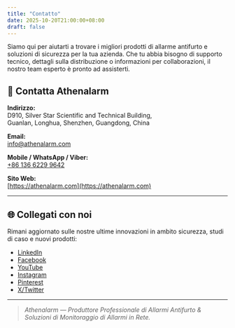 ```yaml
---
title: "Contatto"
date: 2025-10-20T21:00:00+08:00
draft: false
---
```


Siamo qui per aiutarti a trovare i migliori prodotti di allarme antifurto e soluzioni di sicurezza per la tua azienda. Che tu abbia bisogno di supporto tecnico, dettagli sulla distribuzione o informazioni per collaborazioni, il nostro team esperto è pronto ad assisterti.

## 📍 Contatta Athenalarm

**Indirizzo:**  
D910, Silver Star Scientific and Technical Building,  
Guanlan, Longhua, Shenzhen, Guangdong, China  

**Email:**  
[info@athenalarm.com](mailto:info@athenalarm.com)

**Mobile / WhatsApp / Viber:**  
[+86 136 6229 9642](https://api.whatsapp.com/send?phone=8613662299642)

**Sito Web:**  
[https://athenalarm.com](https://athenalarm.com)

---

## 🌐 Collegati con noi

Rimani aggiornato sulle nostre ultime innovazioni in ambito sicurezza, studi di caso e nuovi prodotti:

- [LinkedIn](https://www.linkedin.com/company/athenalarm)
- [Facebook](https://www.facebook.com/athenalarm)
- [YouTube](https://www.youtube.com/@athenalarm3663)
- [Instagram](https://www.instagram.com/athenalarm)
- [Pinterest](https://www.pinterest.com/athenalarm/)
- [X/Twitter](https://x.com/Athenalarm)

---

> _Athenalarm — Produttore Professionale di Allarmi Antifurto & Soluzioni di Monitoraggio di Allarmi in Rete._